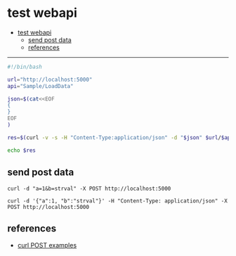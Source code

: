 # test webapi

<!-- TOC -->
- [test webapi](#test-webapi)
  * [send post data](#send-post-data)
  * [references](#references)
<!-- TOCEND -->

<hr/>

```sh
#!/bin/bash

url="http://localhost:5000"
api="Sample/LoadData"

json=$(cat<<EOF
{
}
EOF
)

res=$(curl -v -s -H "Content-Type:application/json" -d "$json" $url/$api)

echo $res
```

## send post data

```
curl -d "a=1&b=strval" -X POST http://localhost:5000
```

```
curl -d '{"a":1, "b":"strval"}' -H "Content-Type: application/json" -X POST http://localhost:5000
```

## references

- [curl POST examples](https://gist.github.com/subfuzion/08c5d85437d5d4f00e58)
